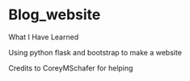 # Blog_website

What I Have Learned

Using python flask and bootstrap to make a website

Credits to CoreyMSchafer for helping  

